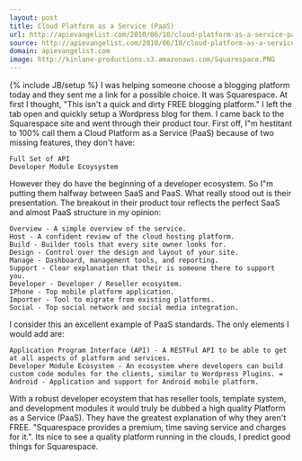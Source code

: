 ```yaml
---
layout: post
title: Cloud Platform as a Service (PaaS)
url: http://apievangelist.com/2010/06/10/cloud-platform-as-a-service-paas/
source: http://apievangelist.com/2010/06/10/cloud-platform-as-a-service-paas/
domain: apievangelist.com
image: http://kinlane-productions.s3.amazonaws.com/Squarespace.PNG
---
```

{% include JB/setup %}
I was helping someone choose a blogging platform today and they sent me a link for a possible choice. It was Squarespace.
At first I thought, "This isn't a quick and dirty FREE blogging platform." I left the tab open and quickly setup a Wordpress blog for them.
I came back to the Squarespace site and went through their product tour.
First off, I"m hestitant to 100% call them a Cloud Platform as a Service (PaaS) because of two missing features, they don't have:

	Full Set of API
	Developer Module Ecoysystem

However they do have the beginning of a developer ecosystem. So I"m putting them halfway between SaaS and PaaS.
What really stood out is their presentation. The breakout in their product tour reflects the perfect SaaS and almost PaaS structure in my opinion:

	Overview - A simple overview of the service.
	Host - A confident review of the cloud hosting platform.
	Build - Builder tools that every site owner looks for.
	Design - Control over the design and layout of your site.
	Manage - Dashboard, management tools, and reporting.
	Support - Clear explanation that their is someone there to support you.
	Developer - Developer / Reseller ecosystem.
	IPhone - Top mobile platform application.
	Importer - Tool to migrate from existing platforms.
	Social - Top social network and social media integration.

I consider this an excellent example of PaaS standards. The only elements I would add are:

	Application Program Interface (API) - A RESTFul API to be able to get at all aspects of platform and services.
	Developer Module Ecosystem - An ecosystem where developers can build custom code modules for the clients, similar to Wordpress Plugins. =
	Android - Application and support for Android mobile platform.

With a robust developer ecoystem that has reseller tools, template system, and development modules it would truly be dubbed a high quality Platform as a Service (PaaS).
They have the greatest explanation of why they aren't FREE. "Squarespace provides a premium, time saving service and charges for it.".
Its nice to see a quality platform running in the clouds, I predict good things for Squarespace.